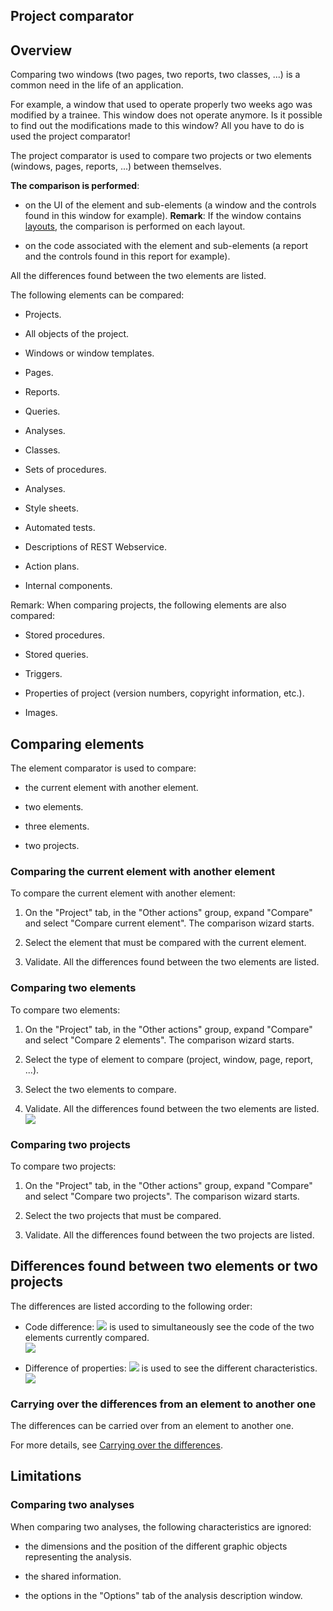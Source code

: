 


## Project comparator 
			



<a name="NOTE1"></a>
<a name="NOTE1_1"></a>


## Overview
<a name="overview_ELTTEXTE000244"></a>
Comparing two windows (two pages, two reports, two classes, ...) is a common need in the life of an application.

For example, a window that used to operate properly two weeks ago was modified by a trainee. This window does not operate anymore. Is it possible to find out the modifications made to this window? All you have to do is used the project comparator!

The project comparator is used to compare two projects or two elements (windows, pages, reports, ...) between themselves.

**The comparison is performed**:

- on the UI of the element and sub-elements (a window and the controls found in this window for example). 
	**Remark**: If the window contains [layouts](../Editeurs/9000153.md), the comparison is performed on each layout.

- on the code associated with the element and sub-elements (a report and the controls found in this report for example).




All the differences found between the two elements are listed.

The following elements can be compared:

- Projects.

- All objects of the project. 

- Windows or window templates.

- Pages.

- Reports.

- Queries.

- Analyses.

- Classes.

- Sets of procedures.

- Analyses.

- Style sheets.

- Automated tests.

- Descriptions of REST Webservice.

- Action plans.

- Internal components.




Remark: When comparing projects, the following elements are also compared: 

- Stored procedures.

- Stored queries.

- Triggers.

- Properties of project (version numbers, copyright information, etc.).

- Images.




<a name="NOTE2"></a>
<a name="NOTE2_1"></a>


## Comparing elements
<a name="comparing_elements_ELTTEXTE000268"></a>
The element comparator is used to compare:

- the current element with another element.

- two elements.

- three elements.

- two projects.



<a name="NOTE2_2"></a>


### Comparing the current element with another element
<a name="comparing_the_current_element_with_another_element_ELTPARAGRAPHE000090"></a>

To compare the current element with another element:

1. On the "Project" tab, in the "Other actions" group, expand "Compare" and select "Compare current element". The comparison wizard starts.

2. Select the element that must be compared with the current element.

3. Validate. All the differences found between the two elements are listed.



<a name="NOTE2_3"></a>


### Comparing two elements
<a name="comparing_two_elements_ELTPARAGRAPHE000113"></a>

To compare two elements:

1. On the "Project" tab, in the "Other actions" group, expand "Compare" and select "Compare 2 elements". The comparison wizard starts.

2. Select the type of element to compare (project, window, page, report, ...).

3. Select the two elements to compare.

4. Validate. All the differences found between the two elements are listed.<br>![](https://doc.pcsoft.fr/en-US/images/image.awp?langid=3&name=Comparateur_prj%20-%20HC%20N%B0001.gif&type=thumb)




<a name="NOTE2_4"></a>


### Comparing two projects
<a name="comparing_two_projects_ELTPARAGRAPHE000138"></a>

To compare two projects:

1. On the "Project" tab, in the "Other actions" group, expand "Compare" and select "Compare two projects". The comparison wizard starts.

2. Select the two projects that must be compared.

3. Validate. All the differences found between the two projects are listed.




<a name="NOTE3"></a>
<a name="NOTE3_1"></a>


## Differences found between two elements or two projects
<a name="differences_found_between_two_elements_two_projects_ELTTEXTE000310"></a>
The differences are listed according to the following order:

- Code difference: ![](https://doc.pcsoft.fr/en-US/images/image.awp?langid=3&name=OrdreAffichage.gif) is used to simultaneously see the code of the two elements currently compared. <br>![](https://doc.pcsoft.fr/en-US/images/image.awp?langid=3&name=Comparateur_prj%20-%20HC%20N%B0002.gif&type=thumb)


- Difference of properties:  ![](https://doc.pcsoft.fr/en-US/images/image.awp?langid=3&name=OrdreAffichage.gif) is used to see the different characteristics. <br>![](https://doc.pcsoft.fr/en-US/images/image.awp?langid=3&name=Comparateur_prj%20-%20HC%20N%B0003.gif&type=thumb)




<a name="NOTE3_2"></a>


### Carrying over the differences from an element to another one
<a name="carrying_over_the_differences_from_element_another_one_ELTPARAGRAPHE000177"></a>

The differences can be carried over from an element to another one.

For more details, see [Carrying over the differences](../Editeurs/2030044.md).

<a name="NOTE4"></a>
<a name="NOTE4_1"></a>


## Limitations
<a name="limitations_ELTTEXTE000340"></a>


### Comparing two analyses
<a name="comparing_two_analyses_ELTPARAGRAPHE000191"></a>

When comparing two analyses, the following characteristics are ignored:

- the dimensions and the position of the different graphic objects representing the analysis.

- the shared information.

- the options in the "Options" tab of the analysis description window.





